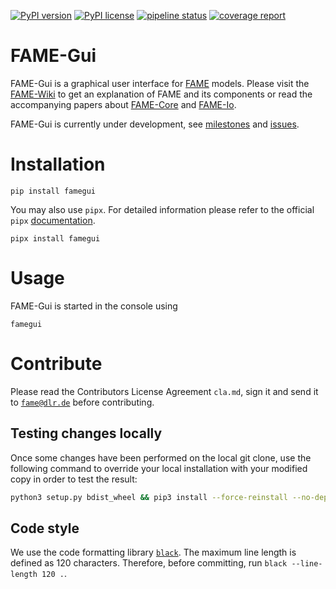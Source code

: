 [![PyPI version](https://badge.fury.io/py/famegui.svg)](https://badge.fury.io/py/famegui)
[![PyPI license](https://img.shields.io/pypi/l/famegui.svg)](https://badge.fury.io/py/famegui)
[![pipeline status](https://gitlab.com/fame-framework/FAME-Gui/badges/main/pipeline.svg)](https://gitlab.com/fame-framework/FAME-Gui/commits/main)
[![coverage report](https://gitlab.com/fame-framework/FAME-Gui/badges/main/coverage.svg)](https://gitlab.com/fame-framework/FAME-Gui/-/commits/main) 

# FAME-Gui
FAME-Gui is a graphical user interface for [FAME](https://helmholtz.software/software/fame) models.
Please visit the [FAME-Wiki](https://gitlab.com/fame-framework/fame-wiki/-/wikis/home) to get an explanation of FAME and its components or read the accompanying papers about [FAME-Core](https://doi.org/10.21105/joss.05087) and [FAME-Io](https://doi.org/10.21105/joss.04958).
    
FAME-Gui is currently under development, see [milestones](https://gitlab.com/fame-framework/FAME-Gui/-/milestones) and [issues](https://gitlab.com/fame-framework/fame-gui/-/issues).

# Installation

    pip install famegui

You may also use `pipx`. For detailed information please refer to the official `pipx` [documentation](https://github.com/pypa/pipx).

    pipx install famegui


# Usage
FAME-Gui is started in the console using

    famegui

# Contribute
Please read the Contributors License Agreement `cla.md`, sign it and send it to [`fame@dlr.de`](mailto:fame@dlr.de) before contributing.

## Testing changes locally

Once some changes have been performed on the local git clone, use the following command to override your local installation with your modified copy in order to test the result:

```bash
python3 setup.py bdist_wheel && pip3 install --force-reinstall --no-dependencies ./dist/*.whl
```

## Code style

We use the code formatting library [`black`](https://pypi.org/project/black/).
The maximum line length is defined as 120 characters. 
Therefore, before committing, run `black --line-length 120 .`.
